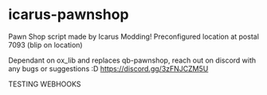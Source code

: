 # icarus-pawnshop
 Pawn Shop script made by Icarus Modding! Preconfigured location at postal 7093 (blip on location)

 Dependant on ox_lib and replaces qb-pawnshop, reach out on discord with any bugs or suggestions :D
 https://discord.gg/3zFNJCZM5U
 
 TESTING WEBHOOKS
